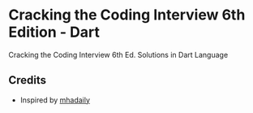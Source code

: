 # Cracking the Coding Interview 6th Edition - Dart
Cracking the Coding Interview 6th Ed. Solutions in Dart Language

## Credits

* Inspired by [mhadaily](https://github.com/mhadaily/CtCI-6th-Edition-Dart)
